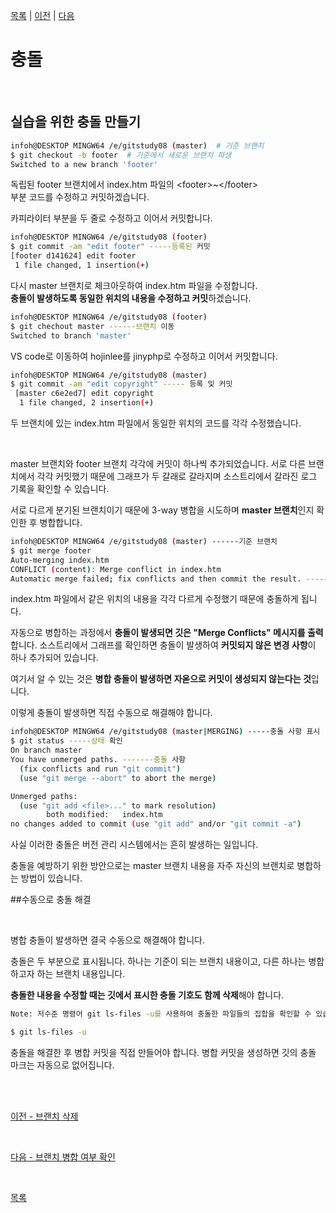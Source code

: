 [목록][목록] | [이전][이전] | [다음][다음]

[목록]: README.md "목록"
[이전]: 04-remove-branch.md "이전"
[다음]: 06-merge-or-not.md "다음"

# **충돌**

<br>

## **실습을 위한 충돌 만들기**

```bash
infoh@DESKTOP MINGW64 /e/gitstudy08 (master)  # 기준 브랜치
$ git checkout -b footer  # 기준에서 새로운 브랜치 파생
Switched to a new branch 'footer'
```
독립된 footer 브랜치에서 index.htm 파일의 \<footer>~\</footer><br> 
부분 코드를 수정하고 커밋하겠습니다.

카피라이터 부분을 두 줄로 수정하고 이어서 커밋합니다.

```bash
infoh@DESKTOP MINGW64 /e/gitstudy08 (footer)
$ git commit -am "edit footer" -----등록된 커밋
[footer d141624] edit footer
 1 file changed, 1 insertion(+)
 ```
 
 다시 master 브랜치로 체크아웃하여 index.htm 파일을 수정합니다.<br>
 **충돌이 발생하도록 동일한 위치의 내용을 수정하고 커밋**하겠습니다.
 
 ```bash
infoh@DESKTOP MINGW64 /e/gitstudy08 (footer)
$ git chechout master ------브랜치 이동
Switched to branch 'master'
```
VS code로 이동하여 hojinlee를 jinyphp로 수정하고 이어서 커밋합니다.

```bash
infoh@DESKTOP MINGW64 /e/gitstudy08 (master)
$ git commit -am "edit copyright" ----- 등록 및 커밋
 [master c6e2ed7] edit copyright
  1 file changed, 2 insertion(+)
```

두 브랜치에 있는 index.htm 파일에서 동일한 위치의 코드를 각각 수정했습니다.

<br>

master 브랜치와 footer 브랜치 각각에 커밋이 하나씩 추가되었습니다.
서로 다른 브랜치에서 각각 커밋했기 때문에 그래프가 두 갈래로 갈라지며 소스트리에서
갈라진 로그 기록을 확인할 수 있습니다.

서로 다르게 분기된 브랜치이기 때문에 3-way 병합을 시도하며 **master 브랜치**인지 확인한 후 병합합니다.

```bash
infoh@DESKTOP MINGW64 /e/gitstudy08 (master) ------기준 브랜치
$ git merge footer
Auto-merging index.htm
CONFLICT (content): Merge conflict in index.htm
Automatic merge failed; fix conflicts and then commit the result. ------충돌 발생
```

index.htm 파일에서 같은 위치의 내용을 각각 다르게 수정했기 때문에 충돌하게 됩니다.

자동으로 병합하는 과정에서 **충돌이 발생되면 깃은 "Merge Conflicts" 메시지를 출력**합니다.
소스트리에서 그래프를 확인하면 충돌이 발생하여 **커밋되지 않은 변경 사항**이 하나 추가되어 있습니다.

여기서 알 수 있는 것은 **병합 충돌이 발생하면 자옫으로 커밋이 생성되지 않는다는 것**입니다.

이렇게 충돌이 발생하면 직접 수동으로 해결해야 합니다.

```bash
infoh@DESKTOP MINGW64 /e/gitstudy08 (master|MERGING) -----충돌 사항 표시
$ git status -----상태 확인
On branch master
You have unmerged paths. -------충돌 사항
  (fix conflicts and run "git commit")
  (use "git merge --abort" to abort the merge)

Unmerged paths:
  (use "git add <file>..." to mark resolution)
        both modified:   index.htm
no changes added to commit (use "git add" and/or "git commit -a")
```

사실 이러한 충돌은 버전 관리 시스템에서는 흔히 발생하는 일입니다.

충돌을 예방하기 위한 방안으로는 master 브랜치 내용을 자주 자신의 브랜치로 병합하는 방법이 있습니다.

##수동으로 충돌 해결

<br>

병합 충돌이 발생하면 결국 수동으로 해결해야 합니다.

충돌은 두 부분으로 표시됩니다.
하나는 기준이 되는 브랜치 내용이고, 다른 하나는 병합하고자 하는 브랜치 내용입니다.

**충돌한 내용을 수정할 때는 깃에서 표시한 충돌 기호도 함께 삭제**해야 합니다.

```bash
Note: 저수준 명령어 git ls-files -u를 사용하여 충돌한 파일들의 집합을 확인할 수 있습니다.

$ git ls-files -u
```

충돌을 해결한 후 병합 커밋을 직접 만들어야 합니다.
병합 커밋을 생성하면 깃의 충돌 마크는 자동으로 없어집니다.

<br><br>

[이전 - 브랜치 삭제](04-remove-branch.md)

<br>

[다음 - 브랜치 병합 여부 확인](06-merge-or-not.md)

<br>

[목록](README.md)